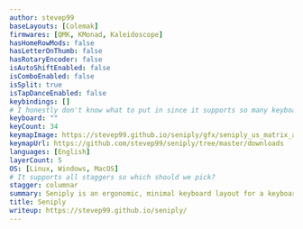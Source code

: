 ```yaml
---
author: stevep99
baseLayouts: [Colemak]
firmwares: [QMK, KMonad, Kaleidoscope]
hasHomeRowMods: false
hasLetterOnThumb: false
hasRotaryEncoder: false
isAutoShiftEnabled: false
isComboEnabled: false
isSplit: true
isTapDanceEnabled: false
keybindings: []
# I honestly don't know what to put in since it supports so many keyboards
keyboard: ""
keyCount: 34
keymapImage: https://stevep99.github.io/seniply/gfx/seniply_us_matrix_all.png
keymapUrl: https://github.com/stevep99/seniply/tree/master/downloads
languages: [English]
layerCount: 5
OS: [Linux, Windows, MacOS]
# It supports all staggers so which should we pick?
stagger: columnar
summary: Seniply is an ergonomic, minimal keyboard layout for a keyboard with at least 34 keys. The minimum requirement is 30 keys in the main body plus 4 thumb-keys. All the features (and more) of a standard full-size keyboard are available by making use of six layers, which are activated via the thumb keys. The default base layer is Colemak-DH.
title: Seniply
writeup: https://stevep99.github.io/seniply/
---
```

